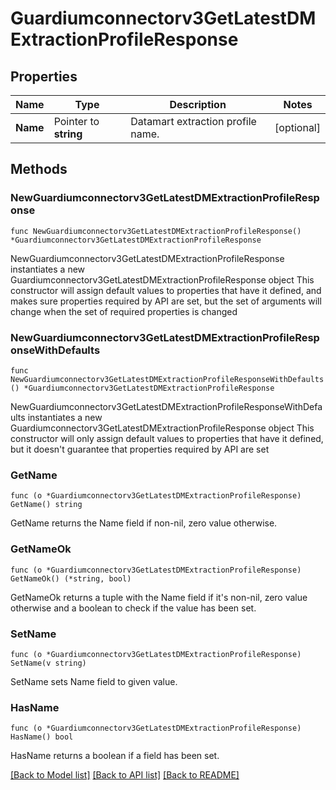 # Guardiumconnectorv3GetLatestDMExtractionProfileResponse

## Properties

Name | Type | Description | Notes
------------ | ------------- | ------------- | -------------
**Name** | Pointer to **string** | Datamart extraction profile name. | [optional] 

## Methods

### NewGuardiumconnectorv3GetLatestDMExtractionProfileResponse

`func NewGuardiumconnectorv3GetLatestDMExtractionProfileResponse() *Guardiumconnectorv3GetLatestDMExtractionProfileResponse`

NewGuardiumconnectorv3GetLatestDMExtractionProfileResponse instantiates a new Guardiumconnectorv3GetLatestDMExtractionProfileResponse object
This constructor will assign default values to properties that have it defined,
and makes sure properties required by API are set, but the set of arguments
will change when the set of required properties is changed

### NewGuardiumconnectorv3GetLatestDMExtractionProfileResponseWithDefaults

`func NewGuardiumconnectorv3GetLatestDMExtractionProfileResponseWithDefaults() *Guardiumconnectorv3GetLatestDMExtractionProfileResponse`

NewGuardiumconnectorv3GetLatestDMExtractionProfileResponseWithDefaults instantiates a new Guardiumconnectorv3GetLatestDMExtractionProfileResponse object
This constructor will only assign default values to properties that have it defined,
but it doesn't guarantee that properties required by API are set

### GetName

`func (o *Guardiumconnectorv3GetLatestDMExtractionProfileResponse) GetName() string`

GetName returns the Name field if non-nil, zero value otherwise.

### GetNameOk

`func (o *Guardiumconnectorv3GetLatestDMExtractionProfileResponse) GetNameOk() (*string, bool)`

GetNameOk returns a tuple with the Name field if it's non-nil, zero value otherwise
and a boolean to check if the value has been set.

### SetName

`func (o *Guardiumconnectorv3GetLatestDMExtractionProfileResponse) SetName(v string)`

SetName sets Name field to given value.

### HasName

`func (o *Guardiumconnectorv3GetLatestDMExtractionProfileResponse) HasName() bool`

HasName returns a boolean if a field has been set.


[[Back to Model list]](../README.md#documentation-for-models) [[Back to API list]](../README.md#documentation-for-api-endpoints) [[Back to README]](../README.md)


